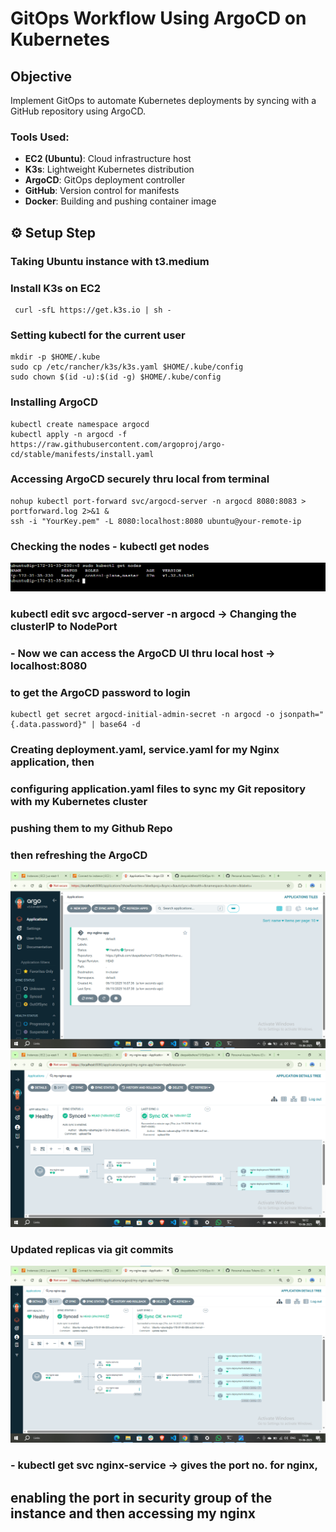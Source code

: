# GitOps Workflow Using ArgoCD on Kubernetes

## Objective
Implement GitOps to automate Kubernetes deployments by syncing with a GitHub repository using ArgoCD.

### Tools Used:
- **EC2 (Ubuntu)**: Cloud infrastructure host
- **K3s**: Lightweight Kubernetes distribution
- **ArgoCD**: GitOps deployment controller
- **GitHub**: Version control for manifests
- **Docker**: Building and pushing container image

## ⚙️ Setup Step
### Taking Ubuntu instance with t3.medium  
### Install K3s on EC2
```
 curl -sfL https://get.k3s.io | sh -
```
### Setting kubectl for the current user 
```
mkdir -p $HOME/.kube
sudo cp /etc/rancher/k3s/k3s.yaml $HOME/.kube/config
sudo chown $(id -u):$(id -g) $HOME/.kube/config
```
### Installing ArgoCD
```
kubectl create namespace argocd
kubectl apply -n argocd -f https://raw.githubusercontent.com/argoproj/argo-cd/stable/manifests/install.yaml
```

### Accessing ArgoCD securely thru local from terminal
```
nohup kubectl port-forward svc/argocd-server -n argocd 8080:8083 > portforward.log 2>&1 &
ssh -i "YourKey.pem" -L 8080:localhost:8080 ubuntu@your-remote-ip
```


### Checking the nodes - kubectl get nodes
![](https://github.com/deepakbehera11/GitOps-Workflow-using-ArgoCD-on-Kubernetes/blob/eb7173ee65c3a7b59d567875a39ccd6a72e27060/assests/Screenshot-01.png)

### kubectl edit svc argocd-server -n argocd → Changing the clusterIP to NodePort
### - Now we can access the ArgoCD UI thru local host → localhost:8080 
### to get the ArgoCD password to login
```
kubectl get secret argocd-initial-admin-secret -n argocd -o jsonpath="{.data.password}" | base64 -d
```

### Creating deployment.yaml, service.yaml for my Nginx application, then
### configuring application.yaml files to sync my Git repository with my Kubernetes cluster 
### pushing them to my Github Repo
### then refreshing the ArgoCD 
![](https://github.com/deepakbehera11/GitOps-Workflow-using-ArgoCD-on-Kubernetes/blob/f98ad7c913b54b58298e8260a922b2f8e976bed2/assests/Screenshot-02.png)
![](https://github.com/deepakbehera11/GitOps-Workflow-using-ArgoCD-on-Kubernetes/blob/f98ad7c913b54b58298e8260a922b2f8e976bed2/assests/Screenshot-03.png)

### Updated replicas via git commits
![](https://github.com/deepakbehera11/GitOps-Workflow-using-ArgoCD-on-Kubernetes/blob/f98ad7c913b54b58298e8260a922b2f8e976bed2/assests/Screenshot-04.png)

### - kubectl get svc nginx-service → gives the port no. for nginx,
## enabling the port in security group of the instance and then accessing my nginx





